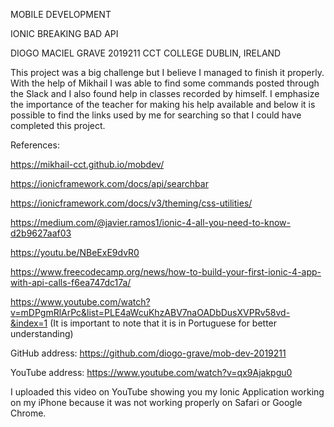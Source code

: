 MOBILE DEVELOPMENT







IONIC
BREAKING BAD API







DIOGO MACIEL GRAVE
2019211
CCT COLLEGE
DUBLIN, IRELAND








This project was a big challenge but I believe I managed to finish it properly. With the help of Mikhail I was able to find some commands posted through the Slack and I also found help in classes recorded by himself. I emphasize the importance of the teacher for making his help available and below it is possible to find the links used by me for searching so that I could have completed this project.

References:

https://mikhail-cct.github.io/mobdev/

https://ionicframework.com/docs/api/searchbar

https://ionicframework.com/docs/v3/theming/css-utilities/

https://medium.com/@javier.ramos1/ionic-4-all-you-need-to-know-d2b9627aaf03

https://youtu.be/NBeExE9dvR0

https://www.freecodecamp.org/news/how-to-build-your-first-ionic-4-app-with-api-calls-f6ea747dc17a/

https://www.youtube.com/watch?v=mDPgmRlArPc&list=PLE4aWcuKhzABV7naOADbDusXVPRv58vd-&index=1 (It is important to note that it is in Portuguese for better understanding)



GitHub address: https://github.com/diogo-grave/mob-dev-2019211

YouTube address: https://www.youtube.com/watch?v=qx9Ajakpgu0

I uploaded this video on YouTube showing you my Ionic Application working on my iPhone because it was not working properly on Safari or Google Chrome.
